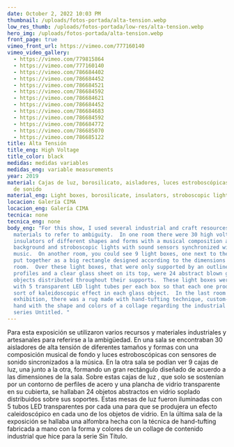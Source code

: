 ```yaml
---
date: October 2, 2022 10:03 PM
thumbnail: /uploads/fotos-portada/alta-tension.webp
low_res_thumb: /uploads/fotos-portada/low-res/alta-tension.webp
hero_img: /uploads/fotos-portada/alta-tension.webp
front_page: true
vimeo_front_url: https://vimeo.com/777160140
vimeo_video_gallery: 
  - https://vimeo.com/779815864
  - https://vimeo.com/777160140
  - https://vimeo.com/786684402
  - https://vimeo.com/786684452
  - https://vimeo.com/786684521
  - https://vimeo.com/786684592
  - https://vimeo.com/786684621
  - https://vimeo.com/786684452
  - https://vimeo.com/786684683
  - https://vimeo.com/786684592
  - https://vimeo.com/786684772
  - https://vimeo.com/786685070
  - https://vimeo.com/786685122
title: Alta Tensión
title_eng: High Voltage
title_color: black
medidas: medidas variables
medidas_eng: variable measurements
year: 2019
material: Cajas de luz, borosilicato, aisladores, luces estroboscópicas, sistema
  de sonido
material_eng: Light boxes, borosilicate, insulators, stroboscopic lights, sound system
locacion: Galería CIMA
locacion_eng: Galería CIMA
tecnica: none
tecnica_eng: none
body_eng: "For this show, I used several industrial and craft resources and
  materials to refer to ambiguity.  In one room there were 30 high voltage
  insulators of different shapes and forms with a musical composition as a
  background and stroboscopic lights with sound sensors synchronized with the
  music.  On another room, you could see 9 light boxes, one next to the other,
  put together as a big rectangle designed according to the dimensions of the
  room.  Over these light boxes, that were only supported by an outline of steel
  profiles and a clear glass sheet on its top, were 24 abstract blown glass
  objects distributed throughout their supports.  These light boxes were lit
  with 5 transparent LED light tubes per each box so that each one produced a
  sort of kaleidoscopic effect in each glass object.  In the last room of the
  exhibition, there was a rug made with hand-tufting technique, custom-made by
  hand with the shape and colors of a collage regarding the industrial theme
  series Untitled. "
---
```

Para esta exposición se utilizaron varios recursos y materiales industriales y artesanales para referirse a la ambigüedad.  En una sala se encontraban 30 aisladores de alta tensión de diferentes tamaños y formas con una composición musical de fondo y luces estroboscópicas con sensores de sonido sincronizados a la música.  En la otra sala se podían ver 9 cajas de luz, una junto a la otra, formando un gran rectángulo diseñado de acuerdo a las dimensiones de la sala.  Sobre estas cajas de luz , que solo se sostenían por un contorno de perfiles de acero y una plancha de vidrio transparente en su cubierta, se hallaban 24 objetos abstractos en vidrio soplado distribuidos sobre sus soportes.  Estas mesas de luz fueron iluminadas con 5 tubos LED transparentes por cada una para que se produjera un efecto caleidoscópico en cada uno de los objetos de vidrio.  En la última sala de la exposición se hallaba una alfombra hecha con la técnica de hand-tufting fabricada a mano con la forma y colores de un collage de contenido industrial que hice para la serie Sin Título. 